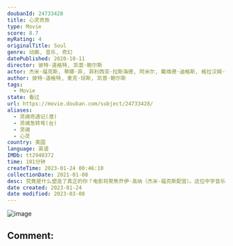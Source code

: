 ```yaml
---
doubanId: 24733428
title: 心灵奇旅
type: Movie
score: 8.7
myRating: 4
originalTitle: Soul
genre: 动画, 音乐, 奇幻
datePublished: 2020-10-11
director: 彼特·道格特, 凯普·鲍尔斯
actor: 杰米·福克斯, 蒂娜·菲, 菲利西亚·拉斯海德, 阿米尔, 戴维德·迪格斯, 格拉汉姆·诺顿, 瑞切尔·豪斯, 艾莉丝·布拉加, 理查德·艾欧阿德, 唐尼尔·罗林斯, 安吉拉·贝塞特, 马戈·霍尔, 罗德莎·琼斯, 韦斯·斯塔迪, 沙基纳·贾弗里, 福琼·费姆斯特, 卡鲁姆·格兰特, 泽诺比娅·谢罗夫, 朱恩·斯奎布, 凯茜·卡瓦蒂妮, 罗纳尔多·德尔·卡门, 埃利萨皮·艾萨克, 杰森·佩斯, 科拉·尚波米耶, 约翰·拉岑贝格, 珍妮·提拉多
author: 彼特·道格特, 麦克·琼斯, 凯普·鲍尔斯
tags:
  - Movie
state: 看过
url: https://movie.douban.com/subject/24733428/
aliases:
  - 灵魂奇遇记(港)
  - 灵魂急转弯(台)
  - 灵魂
  - 心灵
country: 美国
language: 英语
IMDb: tt2948372
time: 101分钟
createTime: 2023-01-24 00:46:10
collectionDate: 2021-01-08
desc: 究竟是什么塑造了真正的你？电影将聚焦乔伊·高纳（杰米·福克斯配音）。这位中学音乐老师获得了梦寐以求的机会——在纽约最好的爵士俱乐部演奏。但一个小失误把他从纽约的街道带到了一个奇幻的地方“生之来处”（t...
date created: 2023-01-24
date modified: 2023-03-08
---
```


![image](p2626308994.jpg)

Comment:
---
